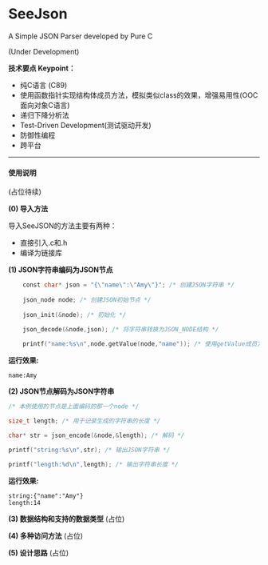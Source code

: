 # SeeJson
A Simple JSON Parser developed by Pure C 

(Under Development)

**技术要点 Keypoint：**<br>
* 纯C语言 (C89)
* 使用函数指针实现结构体成员方法，模拟类似class的效果，增强易用性(OOC 面向对象C语言)
* 递归下降分析法
* Test-Driven Development(测试驱动开发)
* 防御性编程
* 跨平台
<hr>

#### 使用说明 ####
(占位待续)

**(0) 导入方法**

导入SeeJSON的方法主要有两种：
* 直接引入.c和.h
* 编译为链接库

**(1) JSON字符串编码为JSON节点**
```c
    const char* json = "{\"name\":\"Amy\"}"; /* 创建JSON字符串 */
    
    json_node node; /* 创建JSON初始节点 */
    
    json_init(&node); /* 初始化 */
    
    json_decode(&node,json); /* 将字符串转换为JSON_NODE结构 */

    printf("name:%s\n",node.getValue(node,"name")); /* 使用getValue成员方法获取键"name"对应的值 */
```
**运行效果:**
```shell
name:Amy
```

**(2) JSON节点解码为JSON字符串**
```c
/* 本例使用的节点是上面编码的那一个node */

size_t length; /* 用于记录生成的字符串的长度 */

char* str = json_encode(&node,&length); /* 解码 */

printf("string:%s\n",str); /* 输出JSON字符串 */

printf("length:%d\n",length); /* 输出字符串长度 */
```
**运行效果:**
```shell
string:{"name":"Amy"}
length:14
```

**(3) 数据结构和支持的数据类型**
(占位)

**(4) 多种访问方法**
(占位)

**(5) 设计思路**
(占位)
